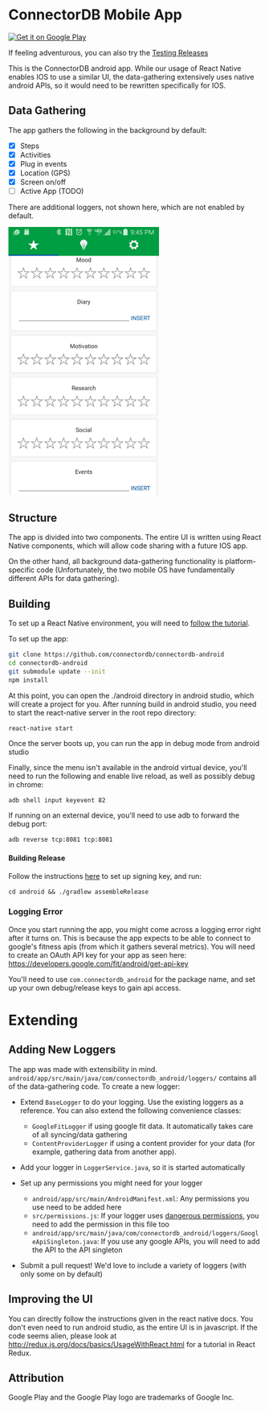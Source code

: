 # ConnectorDB Mobile App

<a href='https://play.google.com/store/apps/details?id=com.connectordb_android&pcampaignid=MKT-Other-global-all-co-prtnr-py-PartBadge-Mar2515-1'><img width="250" alt='Get it on Google Play' src='https://play.google.com/intl/en_us/badges/images/generic/en_badge_web_generic.png'/></a>

If feeling adventurous, you can also try the [Testing Releases](https://play.google.com/apps/testing/com.connectordb_android)

This is the ConnectorDB android app. While our usage of React Native enables IOS to use a similar UI, the data-gathering extensively uses native android APIs, so it would need to be rewritten specifically for IOS.

## Data Gathering

The app gathers the following in the background by default:

- [x] Steps
- [x] Activities
- [x] Plug in events
- [x] Location (GPS)
- [x] Screen on/off
- [ ] Active App (TODO)

There are additional loggers, not shown here, which are not enabled by default.

<img src="https://raw.githubusercontent.com/connectordb/connectordb-android/master/screenshot.png" width="300"/>

## Structure

The app is divided into two components. The entire UI is written using React Native components,
which will allow code sharing with a future IOS app.

On the other hand, all background data-gathering functionality is platform-specific code
(Unfortunately, the two mobile OS have fundamentally different APIs for data gathering).

## Building

To set up a React Native environment, you will need to [follow the tutorial](https://facebook.github.io/react-native/docs/tutorial.html).

To set up the app:

```bash
git clone https://github.com/connectordb/connectordb-android
cd connectordb-android
git submodule update --init
npm install
```

At this point, you can open the ./android directory in android studio, which will create a project for you. After running build in android studio, you need to start the react-native server in the root repo directory:

```bash
react-native start
```

Once the server boots up, you can run the app in debug mode from android studio


Finally, since the menu isn't available in the android virtual device, you'll need to run the following and enable live reload, as well as possibly debug in chrome:

```
adb shell input keyevent 82
```

If running on an external device, you'll need to use adb to forward the debug port:
```bash
adb reverse tcp:8081 tcp:8081
```

#### Building Release

Follow the instructions [here](https://facebook.github.io/react-native/docs/signed-apk-android.html) to set up signing key, and run:

```
cd android && ./gradlew assembleRelease
```

### Logging Error

Once you start running the app, you might come across a logging error right after it turns on. This is because the app expects to be able to connect to google's fitness apis (from which it gathers several metrics). You will need to create an OAuth API key for your app as seen here: https://developers.google.com/fit/android/get-api-key

You'll need to use `com.connectordb_android` for the package name, and set up your own debug/release keys to gain api access.

# Extending

## Adding New Loggers

The app was made with extensibility in mind. `android/app/src/main/java/com/connectordb_android/loggers/` contains all of the data-gathering code. To create a new logger:
- Extend `BaseLogger` to do your logging. Use the existing loggers as a reference. You can also extend the following convenience classes:
    - `GoogleFitLogger` if using google fit data. It automatically takes care of all syncing/data gathering
    - `ContentProviderLogger` if using a content provider for your data (for example, gathering data from another app).
- Add your logger in `LoggerService.java`, so it is started automatically
- Set up any permissions you might need for your logger
    - `android/app/src/main/AndroidManifest.xml`: Any permissions you use need to be added here
    - `src/permissions.js`: If your logger uses [dangerous permissions](https://developer.android.com/guide/topics/permissions/requesting.html#normal-dangerous), you need to add the permission in this file too
    - `android/app/src/main/java/com/connectordb_android/loggers/GoogleApiSingleton.java`: If you use any google APIs, you will need to add the API to the API singleton
    
- Submit a pull request! We'd love to include a variety of loggers (with only some on by default)

## Improving the UI

You can directly follow the instructions given in the react native docs. You don't even need to run android studio, as the entire UI is in javascript. If the code seems alien, please look at http://redux.js.org/docs/basics/UsageWithReact.html for a tutorial in React Redux.


## Attribution

Google Play and the Google Play logo are trademarks of Google Inc.

